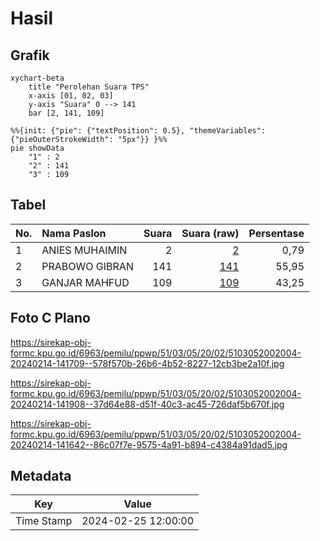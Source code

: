 # Hasil

## Grafik

```mermaid
xychart-beta
    title "Perolehan Suara TPS"
    x-axis [01, 02, 03]
    y-axis "Suara" 0 --> 141
    bar [2, 141, 109]
```

```mermaid
%%{init: {"pie": {"textPosition": 0.5}, "themeVariables": {"pieOuterStrokeWidth": "5px"}} }%%
pie showData
    "1" : 2
    "2" : 141
    "3" : 109
```

## Tabel

| No. | Nama Paslon    | Suara | Suara (raw) | Persentase |
|:--- |:-------------- | -----:| -----------:| ----------:|
| 1   | ANIES MUHAIMIN | 2     | [2][p-1]    | 0,79       |
| 2   | PRABOWO GIBRAN | 141   | [141][p-2]  | 55,95      |
| 3   | GANJAR MAHFUD  | 109   | [109][p-3]  | 43,25      |


[p-1]: https://github.com/gigit-pemilu/pemilu-2024-51-bali/blob/main/pilpres/hitung-suara/sub/51-bali/sub/03-badung/sub/05-kuta-selatan/sub/2002-ungasan/sub/004-tps/sub/paslon-1.txt
[p-2]: https://github.com/gigit-pemilu/pemilu-2024-51-bali/blob/main/pilpres/hitung-suara/sub/51-bali/sub/03-badung/sub/05-kuta-selatan/sub/2002-ungasan/sub/004-tps/sub/paslon-2.txt
[p-3]: https://github.com/gigit-pemilu/pemilu-2024-51-bali/blob/main/pilpres/hitung-suara/sub/51-bali/sub/03-badung/sub/05-kuta-selatan/sub/2002-ungasan/sub/004-tps/sub/paslon-3.txt

## Foto C Plano

https://sirekap-obj-formc.kpu.go.id/6963/pemilu/ppwp/51/03/05/20/02/5103052002004-20240214-141709--578f570b-26b6-4b52-8227-12cb3be2a10f.jpg

https://sirekap-obj-formc.kpu.go.id/6963/pemilu/ppwp/51/03/05/20/02/5103052002004-20240214-141908--37d64e88-d51f-40c3-ac45-726daf5b670f.jpg

https://sirekap-obj-formc.kpu.go.id/6963/pemilu/ppwp/51/03/05/20/02/5103052002004-20240214-141642--86c07f7e-9575-4a91-b894-c4384a91dad5.jpg


## Metadata

| Key        | Value               |
| ---------- | ------------------- |
| Time Stamp | 2024-02-25 12:00:00 |



